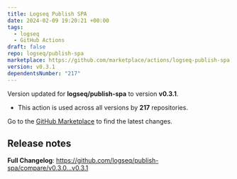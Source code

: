 ```yaml
---
title: Logseq Publish SPA
date: 2024-02-09 19:20:21 +00:00
tags:
  - logseq
  - GitHub Actions
draft: false
repo: logseq/publish-spa
marketplace: https://github.com/marketplace/actions/logseq-publish-spa
version: v0.3.1
dependentsNumber: "217"
---
```



Version updated for **logseq/publish-spa** to version **v0.3.1**.
- This action is used across all versions by **217** repositories.

Go to the [GitHub Marketplace](https://github.com/marketplace/actions/logseq-publish-spa) to find the latest changes.

## Release notes

**Full Changelog**: https://github.com/logseq/publish-spa/compare/v0.3.0...v0.3.1
